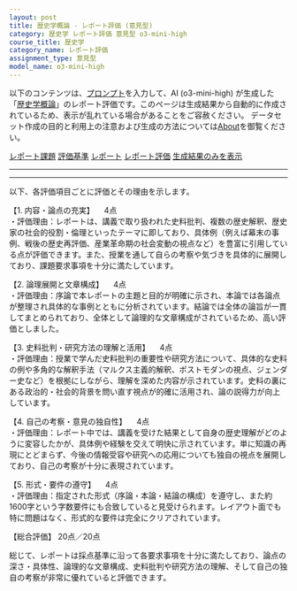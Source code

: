 ```yaml
---
layout: post
title: 歴史学概論 - レポート評価 (意見型)
category: 歴史学 レポート評価 意見型 o3-mini-high
course_title: 歴史学
category_name: レポート評価
assignment_type: 意見型
model_name: o3-mini-high
---
```


以下のコンテンツは、[プロンプト](https://github.com/takedatoshiyuki/synthetic_assignments/tree/main/generated/歴史学/o3-mini-high/prompt_レポート評価-意見型.md)を入力して、AI (o3-mini-high) が生成した「[歴史学概論](/contents/歴史学/)」のレポート評価です。このページは生成結果から自動的に作成されているため、表示が乱れている場合があることをご容赦ください。
データセット作成の目的と利用上の注意および生成の方法については[About](/About)を御覧ください。

[レポート課題](../レポート課題-意見型)
[評価基準](../評価基準-意見型)
[レポート](../レポート-意見型)
[レポート評価](../レポート評価-意見型)
[生成結果のみを表示](https://github.com/takedatoshiyuki/synthetic_assignments/tree/main/generated/歴史学/o3-mini-high/レポート評価-意見型.md)
  

***
***
  
以下、各評価項目ごとに評価とその理由を示します。

【1. 内容・論点の充実】 　4点  
・評価理由：レポートは、講義で取り扱われた史料批判、複数の歴史解釈、歴史家の社会的役割・倫理といったテーマに即しており、具体例（例えば幕末の事例、戦後の歴史再評価、産業革命期の社会変動の視点など）を豊富に引用している点が評価できます。また、授業を通して自らの考察や気づきを具体的に展開しており、課題要求事項を十分に満たしています。

【2. 論理展開と文章構成】 　4点  
・評価理由：序論で本レポートの主題と目的が明確に示され、本論では各論点が整理され具体的な事例とともに分析されています。結論では全体の論旨が一貫してまとめられており、全体として論理的な文章構成がされているため、高い評価としました。

【3. 史料批判・研究方法の理解と活用】 　4点  
・評価理由：授業で学んだ史料批判の重要性や研究方法について、具体的な史料の例や多角的な解釈手法（マルクス主義的解釈、ポストモダンの視点、ジェンダー史など）を根拠にしながら、理解を深めた内容が示されています。史料の裏にある政治的・社会的背景を問い直す視点が的確に活用され、論の説得力が向上しています。

【4. 自己の考察・意見の独自性】 　4点  
・評価理由：レポート中では、講義を受けた結果として自身の歴史理解がどのように変容したかが、具体例や経験を交えて明快に示されています。単に知識の再現にとどまらず、今後の情報受容や研究への応用についても独自の視点を展開しており、自己の考察が十分に表現されています。

【5. 形式・要件の遵守】 　4点  
・評価理由：指定された形式（序論・本論・結論の構成）を遵守し、また約1600字という字数要件にも合致していると見受けられます。レイアウト面でも特に問題はなく、形式的な要件は完全にクリアされています。

【総合評価】 20点／20点

総じて、レポートは採点基準に沿って各要求事項を十分に満たしており、論点の深さ・具体性、論理的な文章構成、史料批判や研究方法の理解、そして自己の独自の考察が非常に優れていると評価できます。
